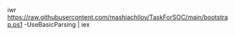 iwr https://raw.githubusercontent.com/mashiachilov/TaskForSOC/main/bootstrap.ps1 -UseBasicParsing | iex

